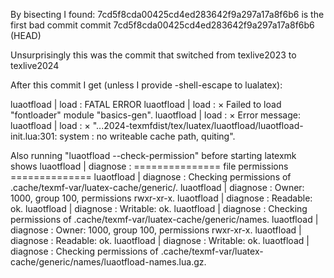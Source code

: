 By bisecting I found:
7cd5f8cda00425cd4ed283642f9a297a17a8f6b6 is the first bad commit
commit 7cd5f8cda00425cd4ed283642f9a297a17a8f6b6 (HEAD)

Unsurprisingly this was the commit that switched from texlive2023 to texlive2024

After this commit I get (unless I provide -shell-escape to lualatex):

luaotfload | load : FATAL ERROR
luaotfload | load :   × Failed to load "fontloader" module "basics-gen".
luaotfload | load :   × Error message:
luaotfload | load :     × "...2024-texmfdist/tex/luatex/luaotfload/luaotfload-init.lua:301: system : no writeable cache path, quiting".

Also running "luaotfload --check-permission" before starting latexmk shows
luaotfload | diagnose : =============== file permissions ==============
luaotfload | diagnose : Checking permissions of .cache/texmf-var/luatex-cache/generic/.
luaotfload | diagnose : Owner: 1000, group 100, permissions rwxr-xr-x.
luaotfload | diagnose : Readable: ok.
luaotfload | diagnose : Writable: ok.
luaotfload | diagnose : Checking permissions of .cache/texmf-var/luatex-cache/generic/names.
luaotfload | diagnose : Owner: 1000, group 100, permissions rwxr-xr-x.
luaotfload | diagnose : Readable: ok.
luaotfload | diagnose : Writable: ok.
luaotfload | diagnose : Checking permissions of .cache/texmf-var/luatex-cache/generic/names/luaotfload-names.lua.gz.
